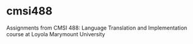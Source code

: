 # cmsi488
Assignments from CMSI 488: Language Translation and Implementation course at Loyola Marymount University
